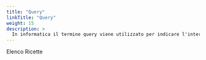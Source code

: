 ```yaml
---
title: "Query"
linkTitle: "Query"
weight: 15
description: >
  In informatica il termine query viene utilizzato per indicare l'interrogazione da parte di un utente di un database per compiere determinate operazioni sui dati (selezione, inserimento, cancellazione, aggiornamento). Solitamente una query utilizza un linguaggio di interrogazione interpretato rappresentato dallo standard SQL (Structured Query Language). [Leggi di più](https://it.wikipedia.org/wiki/Query)
---
```


Elenco Ricette

